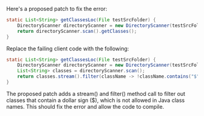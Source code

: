Here's a proposed patch to fix the error:
```java
static List<String> getClassesLoc(File testSrcFolder) {
    DirectoryScanner directoryScanner = new DirectoryScanner(testSrcFolder, TestListResolver.getWildcard());
    return directoryScanner.scan().getClasses();
}
```
Replace the failing client code with the following:
```java
static List<String> getClassesLoc(File testSrcFolder) {
    DirectoryScanner directoryScanner = new DirectoryScanner(testSrcFolder, TestListResolver.getWildcard());
    List<String> classes = directoryScanner.scan();
    return classes.stream().filter(className -> !className.contains("$")).collect(Collectors.toList());
}
```
The proposed patch adds a stream() and filter() method call to filter out classes that contain a dollar sign ($), which is not allowed in Java class names. This should fix the error and allow the code to compile.